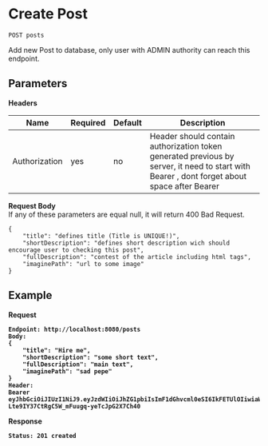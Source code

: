 # Create Post
    POST posts

Add new Post to database, only user with ADMIN authority can reach this endpoint.

## Parameters
<b>Headers</b>

| Name | Required | Default | Description | 
| --- | --- | --- | --- |
| Authorization | yes| no | Header should contain authorization token generated previous by server, it need to start with Bearer , dont forget about space after Bearer|

<b>Request Body</b>
<br/>If any of these parameters are equal null, it will return 400 Bad Request.
```
{
    "title": "defines title (Title is UNIQUE!)",
    "shortDescription": "defines short description wich should encourage user to checking this post",
    "fullDescription": "contest of the article including html tags",
    "imaginePath": "url to some image"
}
```
## Example 
<b>Request</p>
```
Endpoint: http://localhost:8080/posts
Body:
{
    "title": "Hire me",
    "shortDescription": "some short text",
    "fullDescription": "main text",
    "imaginePath": "sad pepe"
}
Header:
Bearer eyJhbGciOiJIUzI1NiJ9.eyJzdWIiOiJhZG1pbiIsImF1dGhvcml0eSI6IkFETUlOIiwiaWF0IjoxNTk5MDYzNDIxLCJleHAiOjE1OTkwNjQzMjF9.ksZxd-Lte9IY37CtRgC5W_mFuugq-yeTcJpG2X7Ch40
```
<b>Response</b>
```
Status: 201 created
```
